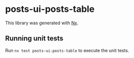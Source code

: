# posts-ui-posts-table

This library was generated with [Nx](https://nx.dev).

## Running unit tests

Run `nx test posts-ui-posts-table` to execute the unit tests.
